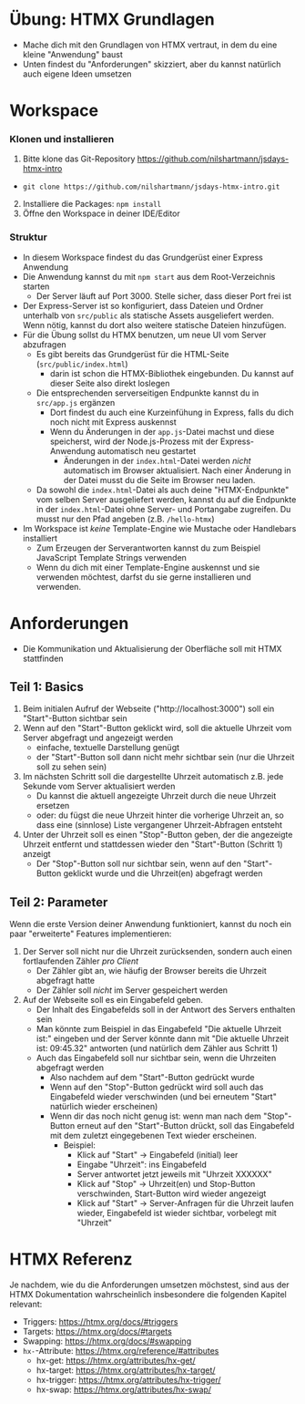# Übung: HTMX Grundlagen

- Mache dich mit den Grundlagen von HTMX vertraut, in dem du eine kleine "Anwendung" baust
- Unten findest du "Anforderungen" skizziert, aber du kannst natürlich auch eigene Ideen umsetzen

# Workspace

### Klonen und installieren

1. Bitte klone das Git-Repository https://github.com/nilshartmann/jsdays-htmx-intro
 - `git clone https://github.com/nilshartmann/jsdays-htmx-intro.git`
2. Installiere die Packages: `npm install`
3. Öffne den Workspace in deiner IDE/Editor

### Struktur

- In diesem Workspace findest du das Grundgerüst einer Express Anwendung
- Die Anwendung kannst du mit `npm start` aus dem Root-Verzeichnis starten
  - Der Server läuft auf Port 3000. Stelle sicher, dass dieser Port frei ist
- Der Express-Server ist so konfiguriert, dass Dateien und Ordner unterhalb von `src/public` als statische Assets ausgeliefert werden. Wenn nötig, kannst du dort also weitere statische Dateien hinzufügen.
- Für die Übung sollst du HTMX benutzen, um neue UI vom Server abzufragen
  - Es gibt bereits das Grundgerüst für die HTML-Seite (`src/public/index.html`)
    - darin ist schon die HTMX-Bibliothek eingebunden. Du kannst auf dieser Seite also direkt loslegen
  - Die entsprechenden serverseitigen Endpunkte kannst du in `src/app.js` ergänzen
    - Dort findest du auch eine Kurzeinfühung in Express, falls du dich noch nicht mit Express auskennst
    - Wenn du Änderungen in der `app.js`-Datei machst und diese speicherst, wird der Node.js-Prozess mit der Express-Anwendung automatisch neu gestartet
      - Änderungen in der `index.html`-Datei werden _nicht_ automatisch im Browser aktualisiert. Nach einer Änderung in der Datei musst du die Seite im Browser neu laden.
  - Da sowohl die `index.html`-Datei als auch deine "HTMX-Endpunkte" vom selben Server ausgeliefert werden, kannst du auf die Endpunkte in der `index.html`-Datei ohne Server- und Portangabe zugreifen. Du musst nur den Pfad angeben (z.B. `/hello-htmx`) 
- Im Workspace ist _keine_ Template-Engine wie Mustache oder Handlebars installiert
    - Zum Erzeugen der Serverantworten kannst du zum Beispiel JavaScript Template Strings verwenden
    - Wenn du dich mit einer Template-Engine auskennst und sie verwenden möchtest, darfst du sie gerne installieren und verwenden.


# Anforderungen

- Die Kommunikation und Aktualisierung der Oberfläche soll mit HTMX stattfinden

## Teil 1: Basics

1. Beim initialen Aufruf der Webseite ("http://localhost:3000") soll ein "Start"-Button sichtbar sein
2. Wenn auf den "Start"-Button geklickt wird, soll die aktuelle Uhrzeit vom Server abgefragt und angezeigt werden
    - einfache, textuelle Darstellung genügt
    - der "Start"-Button soll dann nicht mehr sichtbar sein (nur die Uhrzeit soll zu sehen sein)
3. Im nächsten Schritt soll die dargestellte Uhrzeit automatisch z.B. jede Sekunde vom Server aktualisiert werden
    - Du kannst die aktuell angezeigte Uhrzeit durch die neue Uhrzeit ersetzen
    - oder: du fügst die neue Uhrzeit hinter die vorherige Uhrzeit an, so dass eine (sinnlose) Liste vergangener Uhrzeit-Abfragen entsteht
4. Unter der Uhrzeit soll es einen "Stop"-Button geben, der die angezeigte Uhrzeit entfernt und stattdessen wieder den "Start"-Button (Schritt 1) anzeigt
    - Der "Stop"-Button soll nur sichtbar sein, wenn auf den "Start"-Button geklickt wurde und die Uhrzeit(en) abgefragt werden

## Teil 2: Parameter

Wenn die erste Version deiner Anwendung funktioniert, kannst du noch ein paar "erweiterte" Features implementieren:

1. Der Server soll nicht nur die Uhrzeit zurücksenden, sondern auch einen fortlaufenden Zähler _pro Client_
    - Der Zähler gibt an, wie häufig der Browser bereits die Uhrzeit abgefragt hatte
    - Der Zähler soll _nicht_ im Server gespeichert werden
2. Auf der Webseite soll es ein Eingabefeld geben.
    - Der Inhalt des Eingabefelds soll in der Antwort des Servers enthalten sein
    - Man könnte zum Beispiel in das Eingabefeld "Die aktuelle Uhrzeit ist:" eingeben und der Server könnte dann mit "Die aktuelle Uhrzeit ist: 09:45.32" antworten (und natürlich dem Zähler aus Schritt 1)
    - Auch das Eingabefeld soll nur sichtbar sein, wenn die Uhrzeiten abgefragt werden
      - Also nachdem auf dem "Start"-Button gedrückt wurde
      - Wenn auf den "Stop"-Button gedrückt wird soll auch das Eingabefeld wieder verschwinden (und bei erneutem "Start" natürlich wieder erscheinen)
      - Wenn dir das noch nicht genug ist: wenn man nach dem "Stop"-Button erneut auf den "Start"-Button drückt, soll das Eingabefeld mit dem zuletzt eingegebenen Text wieder erscheinen.
        - Beispiel:
          - Klick auf "Start" -> Eingabefeld (initial) leer
          - Eingabe "Uhrzeit": ins Eingabefeld
          - Server antwortet jetzt jeweils mit "Uhrzeit XXXXXX"
          - Klick auf "Stop" -> Uhrzeit(en) und Stop-Button verschwinden, Start-Button wird wieder angezeigt
          - Klick auf "Start" -> Server-Anfragen für die Uhrzeit laufen wieder, Eingabefeld ist wieder sichtbar, vorbelegt mit "Uhrzeit"

# HTMX Referenz

Je nachdem, wie du die Anforderungen umsetzen möchstest, sind aus der HTMX Dokumentation wahrscheinlich insbesondere die folgenden Kapitel relevant:

- Triggers: https://htmx.org/docs/#triggers
- Targets: https://htmx.org/docs/#targets
- Swapping: https://htmx.org/docs/#swapping
- `hx-`-Attribute: https://htmx.org/reference/#attributes
  - hx-get: https://htmx.org/attributes/hx-get/
  - hx-target: https://htmx.org/attributes/hx-target/
  - hx-trigger: https://htmx.org/attributes/hx-trigger/
  - hx-swap: https://htmx.org/attributes/hx-swap/
